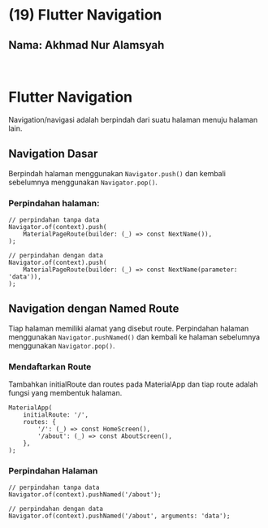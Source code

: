 # **(19) Flutter Navigation**

## Nama: Akhmad Nur Alamsyah
&nbsp;

# Flutter Navigation
Navigation/navigasi adalah berpindah dari suatu halaman menuju halaman lain.

## Navigation Dasar
Berpindah halaman menggunakan <code>Navigator.push()</code> dan kembali sebelumnya menggunakan <code>Navigator.pop()</code>.

### Perpindahan halaman:

    // perpindahan tanpa data
    Navigator.of(context).push(
        MaterialPageRoute(builder: (_) => const NextName()),
    );

    // perpindahan dengan data
    Navigator.of(context).push(
        MaterialPageRoute(builder: (_) => const NextName(parameter: 'data')),
    );

## Navigation dengan Named Route
Tiap halaman memiliki alamat yang disebut route. Perpindahan halaman menggunakan <code>Navigator.pushNamed()</code> dan kembali ke halaman sebelumnya menggunakan <code>Navigator.pop()</code>.

### Mendaftarkan Route
Tambahkan initialRoute dan routes pada MaterialApp dan tiap route adalah fungsi yang membentuk halaman.

    MaterialApp(
        initialRoute: '/',
        routes: {
            '/': (_) => const HomeScreen(),
            '/about': (_) => const AboutScreen(),
        },
    );

### Perpindahan Halaman
```
// perpindahan tanpa data
Navigator.of(context).pushNamed('/about');

// perpindahan dengan data
Navigator.of(context).pushNamed('/about', arguments: 'data');
```